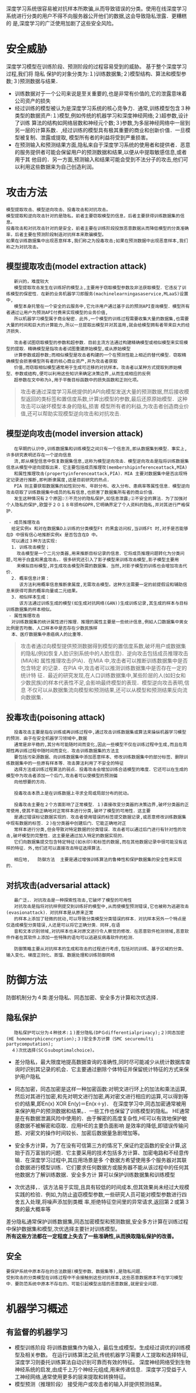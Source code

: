 深度学习系统很容易被对抗样本所欺骗,从而导致错误的分类。使用在线深度学习系统进行分类的用户不得不向服务器公开他们的数据,这会导致隐私泄露．更糟糕的
是,深度学习的广泛使用加剧了这些安全风险。
# 安全威胁
   深度学习模型在训练阶段、预测阶段的过程容易受到的威胁。
   基于整个深度学习过程,我们将  隐私  保护的对象分类为:１)训练数据集;２)模型结构、算法和模型参数;３)预测数据与结果．
   - 训练数据对于一个公司来说是至关重要的,也是非常有价值的,它的泄露意味着公司资产的损失
   - 经过训练的模型被认为是深度学习系统的核心竞争力．通常,训练模型包含３种类型的数据资产:１)模型,例如传统的机器学习和深度神经网络;２)超参数,设计了训练
     算法的结构如网络层数和神经元个数;３)参数,为多层神经网络中一层到另一层的计算系数．,经过训练的模型具有极其重要的商业和创新价值．一旦模型被复制、泄露或提取,
     模型所有者的利益将受到严重损害。
   - 在预测输入和预测结果方面,隐私来自于深度学习系统的使用者和提供者．恶意的服务提供者可能会保留用户的预测数据和结果,以便从中提取敏感信息,或者用于其
     他目的．另一方面,预测输入和结果可能会受到不法分子的攻击,他们可以利用这些数据来为自己创造利润。
# 攻击方法    
    模型提取攻击、模型逆向攻击、投毒攻击和对抗攻击。
    模型提取和逆向攻击针对的是隐私，前者主要窃取模型的信息，后者主要获得训练数据集的信息。
    投毒攻击和对抗攻击针对的是安全，前者主要在训练阶段投放恶意数据从而降低模型的分类准确率，后者主要在预测阶段制造对抗样本来欺骗模型。
    如果在训练数据集中出现恶意样本,我们称之为投毒攻击;如果在预测数据中出现恶意样本,我们称之为对抗攻击。
    
  ## 模型提取攻击(model extraction attack)
       新兴的，难度较大
       模型提取攻击发生在训练好的模型上,主要用于窃取模型参数及非法获取模型．它违反了训练模型的保密性．在新的业务机器学习即服务(machinelearningasaservice,MLaaS)设置中,
       模型本身托管在一个安全的云服务中,它允许用户通过基于云的预测API查询模型．模型所有者通过让用户为预测API付费来实现模型的业务价值,
       所以机器学习模型属于商业秘密．此外,一个模型的训练过程需要收集大量的数据集,也需要大量的时间和巨大的计算能力,所以一旦提取出模型并对其滥用,就会给模型拥有者带来巨大的经济损失．
       
       攻击者试图窃取模型的参数和超参数．目前主流方法通过构建精确模型或相似模型来实现模型的提取．精确模型是指攻击者试图重建原始模型,或从原始模型
       计算参数或超参数;而相似模型是攻击者构建的一个在预测性能上相近的替代模型．窃取精确模型会损害模型所有者的核心商业资产,并为攻击者获取
       价值,而窃取相似模型通常用于生成可迁移的对抗样本。攻击者以某种方式提取到原始模型、参数或结构,便可以利用这些知识来确定决策边界,从而生成相应的反例
       超参数在文中称为λ,用于平衡目标函数中的损失函数和正则化项。
       
  > 攻击者通过深度学习系统提供的API向模型发送大量的预测数据,然后接收模型返回的类标签和置信度系数,计算出模型的参数,最后还原原始模型．这种攻击可以破坏模型本身的隐私,损害
    模型所有者的利益,为攻击者创造商业价值,还可以帮助实现模型逆向攻击和对抗攻击.
         
  ## 模型逆向攻击(model inversion attack)
       在早期的认识中,训练数据集和训练模型之间只有一个信息流,即从数据集到模型．事实上,许多研究表明还存在一个逆向信息
       流,即从模型信息中恢复数据集信息,这称为模型逆向攻击．模型逆向攻击是指将训练数据集信息从模型中逆向提取出来．它主要包括成员推理攻(membershipinferenceattack,MIA)
       和属性推理攻击(propertyinferenceattack,PIA)．MIA 主要对数据集中是否出现特定记录进行推断,即判断隶属度,这是目前研究的热点．
       PIA 则主要获取数据集的如性别分布、年龄分布、收入分布、患病率等属性信息．模型逆向攻击窃取了训练数据集中成员的私有信息,也损害了数据集所有者的商业价值．
       发生这种情况有２个原因:①不充分的隐私保护,如信息泄露;②不安全的算法．为了加强对个人隐私的保护,欧盟于２０１８年颁布GDPR,它明确界定了个人资料的隐私,并对其进行严格保护．
       
     - 成员推理攻击
      给定实例x 和对在数据集D上训练的分类模型Ft 的黑盒访问权,当训练Ft 时,对手是否能够在D 中很有信心地推断实例x 是否包含在D 中。
      可以通过３种方法实现:
      1. 训练攻击模型；
        攻击模型是一个二元分类器,用来推断目标记录的信息．它将成员推理问题转化为分类问题,可用于白盒和黑盒攻击。．很多研究还引入了影子模型来训练攻击模型,影子模型主要用
        来模拟目标模型,并生成攻击模型所需的数据集．当然,对影子模型的训练也会增加攻击代价．
      2. 概率信息计算：
         该方法利用概率信息推断隶属度,无需攻击模型。这种方法需要一定的前提假设和辅助信息来获得可靠的概率向量或二元结果。
      3. 相似样本生成：
         该方法通过训练生成的模型(如生成对抗网络(GAN))生成训练记录,其生成的样本与目标训练数据集的样本相似。
     - 属性推理攻击
      对训练数据集的统计属性进行推理．推理的属性主要是一些统计信息,例如人口数据集中男女比例是否均衡、人口样本中是否存在少数民族样
      本、医疗数据集中患癌病人的比重等．
      
   > 攻击者通过向模型提供预测数据得到模型的置信度系数,破坏用户或数据集的隐私(例如恢复人脸识别系统中的人脸信息)．逆向攻击包括成员推理攻击(MIA)和
     属性推理攻击(PIA)．在MIA 中,攻击者可以推断训练数据集中是否包含特定 的记录．在PIA 中,攻击者可以推测训练数据集中是否存在一定的统计特
     征．最近的研究发现,在人口训练数据集中,某些阶层的人(如妇女和少数民族)的样本代表性不足,会影响最终模型的表现．模型逆向攻击表明,信息
     不仅可以从数据集流向模型和预测结果,还可以从模型和预测结果反向流向数据集．
         
  ## 投毒攻击(poisoning attack)
       投毒攻击主要是指在训练或再训练过程中,通过攻击训练数据集或算法来操纵机器学习模型的预测．由于在安全机器学习领域中,数据
       通常是非平稳的,其分布可能随时间而变化,因此一些模型不仅在训练过程中生成,而且在周期性再训练过程中随时间而变化．攻击训练数据集的方法主
       要包括污染源数据、向训练数据集中添加恶意样本、修改训练数据集中的部分标签、删除训练数据集中的一些原有样本等．攻击算法利用了不安全的特征
       选择方法或训练过程算法的弱点．投毒攻击会增加训练合适模型的难度．它还可以在生成的模型中为攻击者添加一个后门,攻击者可以使模型的预测偏
       向他想要的方向．
       
       投毒攻击本质上是在训练数据上寻求全局或局部分布的扰动。
       
       投毒攻击主要在２个方面影响了正常模型．１)直接改变分类器的决策边界,破坏分类器的正常使用,使其不能正确地对正常样本进行分类,破坏了模型的可用性．这主要
       是通过错误标记数据实现的．攻击者使用错误的标签提交数据记录,或恶意修改训练数据集中现有数据的标签．２)在分类器中创建后门．它能正确地对正
       常样本进行分类,但会导致对特定数据的分类错误．攻击者可以通过后门进行有针对性的攻击,破坏模型的完整性．这主要是通过加入特定的数据实现的．
       它们向数据集提交包含特定特征(如水印)和标签的数据,而在其他数据记录中很可能没有这样的特征．外,他们还可以直接攻击特征选择算法．
       
       相应地,   防御方法  主要是通过增强训练算法的鲁棒性和保护数据集的安全性来实现的．
       
  ## 对抗攻击(adversarial attack)
       最广泛，．对抗攻击是一种探索性攻击,它破坏了模型的可用性
       对抗攻击是指将对抗样例提交到训练好的模型中,从而使模型预测错误,它也被称为逃避攻击(evasionattack)．对抗样本是从原来正常
       的样本上添加了轻微的扰动,可以导致分类模型分类错误的样本．对抗样本另外一个特点是仅造成模型分类错误,人还是可以将它正确分类．同样,在语
       音和文本识别领域,对抗样本也未对原文进行令人察觉的修改．在恶意软件检测领域,恶意软件作者在其软件上添加一些特殊的语句可以逃避反病毒软件的检测．
    
       防御策略主要从对抗样本的生成和攻击的过程进行考虑,包括对抗训练、基于区域的分类、输入变化、梯度正则化、蒸馏、数据处理和训练防御网络
    
# 防御方法
   防御机制分为４类:差分隐私、同态加密、安全多方计算和次优选择．
   ## 隐私保护
       隐私保护可以分为４种技术:１)差分隐私(DPＧdifferentialprivacy);２)同态加密(HE homomorphicencryption);３)安全多方计算（SMC securemulti partycomputation);
      ４)次优选择(SCＧsuboptimalchoice)。
  - 差分隐私，最大限度地提高数据查询的准确性,同时尽可能减少从统计数据库查询时识别其记录的机会．它主要通过删除个体特征并保留统计特征的方式来保护用户隐私
  - 同态加密，同态加密是这样一种加密函数:对明文进行环上的加法和乘法运算,然后对其进行加密,和先对明文进行加密,再对密文进行相应的运算,可以得到等价的结果,即En(x) XOR En(y)＝En(x＋y)．
    在深度学习中,同态加密通常被用来保护用户的预测数据和结果。．一些工作也保留了训练模型的隐私。
    HE通常是在有数据泄漏风险中使用的．由于解密的高度复杂性,HE可以有效地保护敏感数据不被解密和窃取．应用HE的主要负面影响
    是效率的降低,即错误传输问题、对密文的操作时间较长、加密后数据量急剧增加等。
    
  - 安全多方计算，为了在没有可信第三方的情况下,保证约定函数的安全计算,这始于百万富翁的问题．它主要采用的技术包括多方计算、加密电路和不经意传输．在深度学习过程中,其应用场景是多
    个数据方希望使用多个服务器对其联合数据进行模型训练．它们要求任何数据方或服务器不能从该过程中的任何其他数据方了解训练数据．安全多方计
    算可以保护训练数据集和训练模型
    
  - 次优选择，．该方法易于实现,且具有较低的时间成本,但其效果尚未经过大规模实践的检验．例如,为防止盗窃模型参数,一些研究人员可能对模型参数进行四舍五入处理,将噪声添加到类概
    率,拒绝特征空间里的异常请求,返回第２或第３类的最大概率等
    
    
  差分隐私通常保护训练数据集,同态加密模型和预测数据,安全多方计算在训练过程中保护数据集和模型,次优选择主要针对训练模型。      
**所有这些方法都在一定程度上失去了一些准确性,从而换取隐私保护的改善。**

  ## 安全
    要保护系统中原本存在的合法数据(模型参数、数据集等),是隐私问题．
    受到攻击的分类模型在训练过程中不会接触到这些对抗样本,这些恶意数据原本不在学习模型中．要防范系统中原本不存在的、可能引起模型出错的恶意数据,就是安全问题．


# 机器学习概述
  ## 有监督的机器学习
  - 模型训练阶段
    将训练数据集作为输入，最后生成模型。生成经过调优的训练模型及相关参数。
    在运行训练算法之前,传统机器学习需要人工提取和选择特征,深度学习则委托训练算法自动识别可靠而有效的特征。
    深度神经网络受到生物神经系统的启发,由成千上万个神经元组成,用来传递信息．深度学习受益于人工神经网络,通常使用更多的层来提取和转换特征。
  - 模型预测（推理阶段）
    接受用户或攻击者的输入并提供预测结果。
    
  
